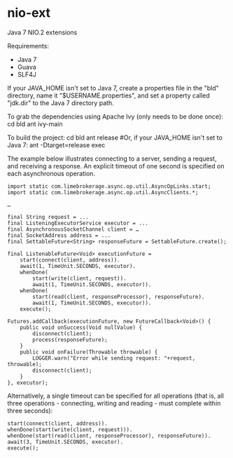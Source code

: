 nio-ext
=======

Java 7 NIO.2 extensions

Requirements:
 * Java 7
 * Guava
 * SLF4J

If your JAVA_HOME isn't set to Java 7, create a properties file in the "bld" directory, name it "$USERNAME.properties", and set a property called "jdk.dir" to the Java 7 directory path.

To grab the dependencies using Apache Ivy (only needs to be done once):
	cd bld
	ant ivy-main

To build the project:
	cd bld
	ant release
	#Or, if your JAVA_HOME isn't set to Java 7:
	ant -Dtarget=release exec


The example below illustrates connecting to a server, sending a request, and receiving a response. An explicit timeout of one second is specified on each asynchronous operation.


	import static com.limebrokerage.async.op.util.AsyncOpLinks.start;
	import static com.limebrokerage.async.op.util.AsyncClients.*;

	…

	final String request = ...
	final ListeningExecutorService executor = ...
	final AsynchronousSocketChannel client = …
	final SocketAddress address = ...
	final SettableFuture<String> responseFuture = SettableFuture.create();

	final ListenableFuture<Void> executionFuture =
		start(connect(client, address)).
		await(1, TimeUnit.SECONDS, executor).
		whenDone(
			start(write(client, request)).
			await(1, TimeUnit.SECONDS, executor)).
		whenDone(
			start(read(client, responseProcessor), responseFuture).
			await(1, TimeUnit.SECONDS, executor)).
		execute();

	Futures.addCallback(executionFuture, new FutureCallback<Void>() {
		public void onSuccess(Void nullValue) {
			disconnect(client);
			process(responseFuture);
		}
		public void onFailure(Throwable throwable) {
			LOGGER.warn("Error while sending request: "+request, throwable);
			disconnect(client);
		}
	}, executor);


Alternatively, a single timeout can be specified for all operations (that is, all three operations - connecting, writing and reading - must complete within three seconds):

	start(connect(client, address)).
	whenDone(start(write(client, request))).
	whenDone(start(read(client, responseProcessor), responseFuture)).
	await(3, TimeUnit.SECONDS, executor).
	execute();